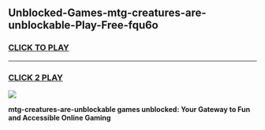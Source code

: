 
## Unblocked-Games-mtg-creatures-are-unblockable-Play-Free-fqu6o
<h3>
<a href="https://premium76.site?title=mtg-creatures-are-unblockable&ref=20M">CLICK TO PLAY</a></h3>
<hr>

<h3>
<a href="https://premium76.site?title=mtg-creatures-are-unblockable&ref=20M">CLICK 2 PLAY</a>
  
</h3>

<a href="https://premium76.site?title=mtg-creatures-are-unblockable&ref=19M"><img src="https://clearcache.store/games.png"></a>


**mtg-creatures-are-unblockable games unblocked: Your Gateway to Fun and Accessible Online Gaming**
